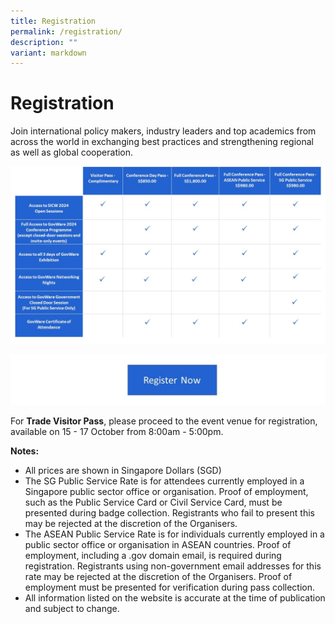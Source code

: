 ```yaml
---
title: Registration
permalink: /registration/
description: ""
variant: markdown
---
```

# **Registration**

Join international policy makers, industry leaders and top academics from across the world in exchanging best practices and strengthening regional as well as global cooperation. 

![](/images/Registration_table_2.jpg)

<a href="https://www.gevme.com/sicw-govware2024?utm_source=website&amp;utm_medium=sicw" target="blank">![](/images/2024_regi_button.jpg)</a>

For **Trade Visitor Pass**, please proceed to the event venue for registration, available on 15 - 17 October from 8:00am - 5:00pm.

**Notes:**
* All prices are shown in Singapore Dollars (SGD)
* The SG Public Service Rate is for attendees currently employed in a Singapore public sector office or organisation. Proof of employment, such as the Public Service Card or Civil Service Card, must be presented during badge collection. Registrants who fail to present this may be rejected at the discretion of the Organisers.
* The ASEAN Public Service Rate is for individuals currently employed in a public sector office or organisation in ASEAN countries. Proof of employment, including a .gov domain email, is required during registration. Registrants using non-government email addresses for this rate may be rejected at the discretion of the Organisers. Proof of employment must be presented for verification during pass collection.
* All information listed on the website is accurate at the time of publication and subject to change.